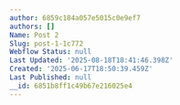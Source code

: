 ```yaml
---
author: 6859c184a057e5015c0e9ef7
authors: []
Name: Post 2
Slug: post-1-1c772
Webflow Status: null
Last Updated: '2025-08-18T18:41:46.398Z'
Created: '2025-06-17T18:50:39.459Z'
Last Published: null
__id: 6851b8ff1c49b67e216025e4
---
```


